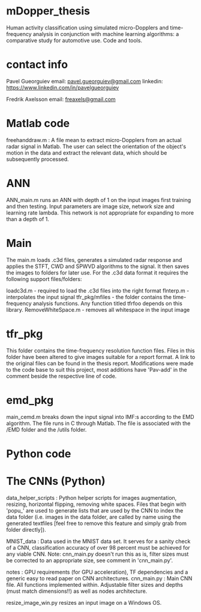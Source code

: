 # mDopper_thesis
Human activity classification using simulated micro-Dopplers and time-frequency analysis in conjunction with machine learning algorithms: a comparative study for automotive use. Code and tools.

# contact info
Pavel Gueorguiev
email: pavel.gueorguiev@gmail.com
linkedin: https://www.linkedin.com/in/pavelgueorguiev

Fredrik Axelsson
email: freaxels@gmail.com

# Matlab code
freehanddraw.m : A file mean to extract micro-Dopplers from an actual radar signal in Matlab. The user can select the orientation of the object's motion in the data and extract the relevant data, which should be subsequently processed. 

# ANN
ANN_main.m runs an ANN with depth of 1 on the input images first training and then testing. Input parameters are image size, network size and learning rate lambda. This network is not appropriate for expanding to more than a depth of 1. 

# Main
The main.m loads .c3d files, generates a simulated radar response and applies the STFT, CWD and SPWVD algorithms to the signal. It then saves the images to folders for later use. For the .c3d data format it requires the following support files/folders:

loadc3d.m         - required to load the .c3d files into the right format
fInterp.m          - interpolates the input signal
tfr_pkg/mfiles     - the folder contains the time-frequency analysis functions. Any function                                   titled tfrfoo depends on this library.
RemoveWhiteSpace.m - removes all whitespace in the input image 


# tfr_pkg
This folder contains the time-frequency resolution function files. Files in this folder have been altered to give images suitable for a report format. A link to the original files can be found in the thesis report. Modifications were made to the code base to suit this project, most additions have 'Pav-add' in the comment beside the respective line of code.

# emd_pkg
main_cemd.m breaks down the input signal into IMF:s according to the EMD algorithm. The file runs in C through Matlab. The file is associated with the /EMD folder and the /utils folder. 

# Python code

# The CNNs (Python)
data_helper_scripts : Python helper scripts for images augmentation, resizing, horizontal flipping, removing white spaces. Files that begin with 'popu_' are used to generate lists that are used by the CNN to index the data folder (i.e. images in the data folder, are called by name using the generated textfiles [feel free to remove this feature and simply grab from folder directly]).

MNIST_data : Data used in the MNIST data set. It serves for a sanity check of a CNN, classification accuracy of over 98 percent must be achieved for any viable CNN. Note: cnn_main.py doesn't run this as is, filter sizes must be corrected to an appropriate size, see comment in 'cnn_main.py'.

notes : GPU requirements (for GPU acceleration), TF dependencies and a generic easy to read paper on CNN architectures.
cnn_main.py : Main CNN file. All functions implemented within. Adjustable filter sizes and depths (must match dimensions!!) as well as nodes architecture. 

resize_image_win.py resizes an input image on a Windows OS.


